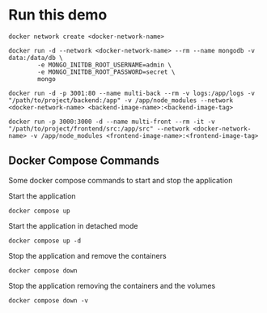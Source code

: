 # Run this demo

```console
docker network create <docker-network-name>  
```

```console
docker run -d --network <docker-network-name> --rm --name mongodb -v data:/data/db \
        -e MONGO_INITDB_ROOT_USERNAME=admin \
        -e MONGO_INITDB_ROOT_PASSWORD=secret \
        mongo
```

```console
docker run -d -p 3001:80 --name multi-back --rm -v logs:/app/logs -v "/path/to/project/backend:/app" -v /app/node_modules --network  <docker-network-name> <backend-image-name>:<backend-image-tag>
```

```console
docker run -p 3000:3000 -d --name multi-front --rm -it -v "/path/to/project/frontend/src:/app/src" --network <docker-network-name> -v /app/node_modules <frontend-image-name>:<frontend-image-tag>
```

## Docker Compose Commands

Some docker compose commands to start and stop the application

Start the application

```console
docker compose up
```

Start the application in detached mode

```console
docker compose up -d
```

Stop the application and remove the containers

```console
docker compose down
```

Stop the application removing the containers and the volumes

```console
docker compose down -v
```
